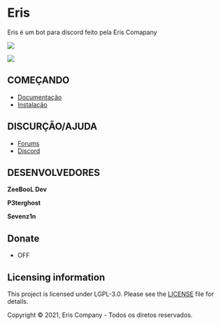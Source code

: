 # Eris
Eris é um bot para discord feito pela Eris Comapany

![](https://media.discordapp.net/attachments/758898628747591725/851558417391026176/6c89c0aaf4f8cb5b425f2741b3aceca7.webp)

<a href="https://discord.gg/jNN86bc5M5"><img src="https://img.shields.io/discord/373199722573201408?label=discord&color=7289DA&logo=discord"></a>



## COMEÇANDO

- [Documentação](https://github.com/DevZeeBooL/Eris/blob/main/DOCS/docs.md)
- [Instalação](https://github.com/DevZeeBooL/Eris/blob/main/DOCS/docs.md)



## DISCURÇÃO/AJUDA
- [Forums](https://forums.pmmp.io/)
- [Discord](https://discord.gg/jNN86bc5M5)



## DESENVOLVEDORES

**ZeeBooL Dev**

**P3terghost**

**Sevenz1n**



## Donate
- OFF

## Licensing information
This project is licensed under LGPL-3.0. Please see the [LICENSE](/LICENSE) file for details.

Copyright &copy; 2021, Eris Company - Todos os diretos reservados.

